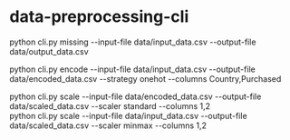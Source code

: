 # data-preprocessing-cli

python cli.py missing --input-file data/input_data.csv --output-file data/output_data.csv


python cli.py encode --input-file data/input_data.csv --output-file data/encoded_data.csv --strategy onehot --columns Country,Purchased


python cli.py scale --input-file data/encoded_data.csv --output-file data/scaled_data.csv --scaler standard --columns 1,2  
python cli.py scale --input-file data/input_data.csv --output-file data/scaled_data.csv --scaler minmax --columns 1,2

